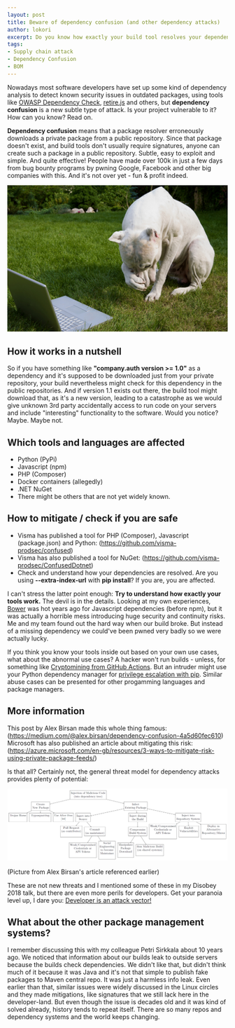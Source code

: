 ```yaml
---
layout: post
title: Beware of dependency confusion (and other dependency attacks)
author: lokori
excerpt: Do you know how exactly your build tool resolves your dependencies? Are you sure? Dependency confusion is yet another subtle attack that can hit you if you are not careful, but it's definitely not the only one.
tags:
- Supply chain attack
- Dependency Confusion
- BOM
---
```


Nowadays most software developers have set up some kind of dependency analysis to detect known security issues in outdated packages, using tools like [OWASP Dependency Check](https://owasp.org/www-project-dependency-check/), [retire.js](https://github.com/retirejs/retire.js/) and others, but **dependency confusion** is a new subtle type of attack. Is your project vulnerable to it? How can you know? Read on.

**Dependency confusion** means that a package resolver erroneously downloads a private package from a public repository. Since that package doesn't exist, and build tools don't usually require signatures, anyone can create such a package in a public repository. Subtle, easy to exploit and simple. And quite effective! People have made over 100k in just a few days from bug bounty programs by pwning Google, Facebook and other big companies with this. And it's not over yet - fun & profit indeed.

![Confused dog](/img/watch-your-dependencies/confused-doggy.jpg)

## How it works in a nutshell

So if you have something like **"company.auth version >= 1.0"** as a dependency and it's supposed to be downloaded just from your private repository, your build nevertheless might check for this dependency in the public repositories. And if version 1.1 exists out there, the build tool might download that, as it's a new version, leading to a catastrophe as we would give unknown 3rd party accidentally access to run code on your servers and include "interesting" functionality to the software. Would you notice? Maybe. Maybe not.

## Which tools and languages are affected

* Python (PyPi)
* Javascript (npm)
* PHP (Composer)
* Docker containers (allegedly) 
* .NET NuGet 
* There might be others that are not yet widely known.

## How to mitigate / check if you are safe 

* Visma has published a tool for PHP (Composer), Javascript (package.json) and Python: (https://github.com/visma-prodsec/confused)
* Visma has also published a tool for NuGet: (https://github.com/visma-prodsec/ConfusedDotnet)
* Check and understand how your dependencies are resolved. Are you using **--extra-index-url** with **pip install**? If you are, you are affected.

I can't stress the latter point enough: **Try to understand how exactly your tools work.** The devil is in the details. Looking at my own experiences, [Bower](https://bower.io/) was hot years ago for Javascript dependencies (before npm), but it was actually a horrible mess introducing huge security and continuity risks. Me and my team found out the hard way when our build broke. But instead of a missing dependency we could've been pwned very badly so we were actually lucky.

If you think you know your tools inside out based on your own use cases, what about the abnormal use cases? A hacker won't run builds - unless, for something like [Cryptomining from GitHub Actions](https://dev.to/thibaultduponchelle/the-github-action-mining-attack-through-pull-request-2lmc). But an intruder might use your Python dependency manager for [privilege escalation with pip](https://www.hackingarticles.in/linux-for-pentester-pip-privilege-escalation/). Similar abuse cases can be presented for other progamming languages and package managers.

## More information

This post by Alex Birsan made this whole thing famous: (https://medium.com/@alex.birsan/dependency-confusion-4a5d60fec610)
Microsoft has also published an article about mitigating this risk: (https://azure.microsoft.com/en-gb/resources/3-ways-to-mitigate-risk-using-private-package-feeds/)

Is that all? Certainly not, the general threat model for dependency attacks provides plenty of potential: 

![Dependency threat model](/img/watch-your-dependencies/dependency-attack.png)

(Picture from Alex Birsan's article referenced earlier)

These are not new threats and I mentioned some of these in my Disobey 2018 talk, but there are even more perils for developers. Get your paranoia level up, I dare you: [Developer is an attack vector!](https://www.slideshare.net/Solita_Oy/developer-is-an-attack-vector) 

## What about the other package management systems? 

I remember discussing this with my colleague Petri Sirkkala about 10 years ago. We noticed that information about our builds leak to outside servers because the builds check dependencies. We didn't like that, but didn't think much of it because it was Java and it's not that simple to publish fake packages to Maven central repo. It was just a harmless info leak. Even earlier than that, similar issues were widely discussed in the Linux circles and they made mitigations, like signatures that we still lack here in the developer-land. But even though the issue is decades old and it was kind of solved already, history tends to repeat itself. There are so many repos and dependency systems and the world keeps changing.

